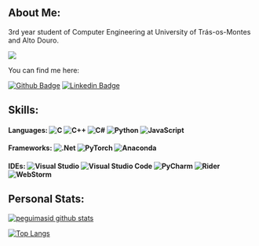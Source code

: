 ## About Me:

3rd year student of Computer Engineering at University of Trás-os-Montes and Alto Douro.

![](https://komarev.com/ghpvc/?username=Necas209&color=orange)

You can find me here:

[![Github Badge](https://img.shields.io/badge/-Github-000?style=flat&logo=Github&logoColor=white&link=https://github.com/Necas209)](https://github.com/Necas209)
[![Linkedin Badge](https://img.shields.io/badge/-LinkedIn-blue?style=flat&logo=Linkedin&logoColor=white&link=https://www.linkedin.com/in/diogo-medeiros-268897198/)](https://www.linkedin.com/in/diogo-medeiros-268897198/)

## Skills:

#### Languages: ![C](https://img.shields.io/badge/C-%2300599C.svg?style=flat&logo=C&logoColor=white) ![C++](https://img.shields.io/badge/C++-%2300599C.svg?style=flat&logo=C%2B%2B&logoColor=white) ![C#](https://img.shields.io/badge/C%23-%23239120.svg?style=flat&logo=C-sharp&logoColor=white) ![Python](https://img.shields.io/badge/Python-3670A0?style=flat&logo=Python&logoColor=ffdd54) ![JavaScript](https://img.shields.io/badge/javascript-%23323330.svg?style=flat&logo=javascript&logoColor=%23F7DF1E)

#### Frameworks: ![.Net](https://img.shields.io/badge/.NET-5C2D91?style=flat&logo=.net&logoColor=white) ![PyTorch](https://img.shields.io/badge/PyTorch-%23EE4C2C.svg?style=flat&logo=PyTorch&logoColor=white) ![Anaconda](https://img.shields.io/badge/Anaconda-%2344A833.svg?style=flat&logo=Anaconda&logoColor=white)

#### IDEs: ![Visual Studio](https://img.shields.io/badge/Visual%20Studio-5C2D91.svg?style=flat&logo=visual-studio&logoColor=white) ![Visual Studio Code](https://img.shields.io/badge/Visual%20Studio%20Code-0078d7.svg?style=flat&logo=visual-studio-code&logoColor=white) ![PyCharm](https://img.shields.io/badge/PyCharm-143?style=flat&logo=PyCharm&logoColor=black&color=black&labelColor=green) ![Rider](https://img.shields.io/badge/Rider-000000.svg?style=flat&logo=Rider&logoColor=white&color=black&labelColor=crimson) ![WebStorm](https://img.shields.io/badge/webstorm-143?style=flat&logo=webstorm&logoColor=white&color=black)

## Personal Stats:

[![peguimasid github stats](https://github-readme-stats.vercel.app/api?username=Necas209&show_icons=true&title_color=fff&icon_color=37aaff&text_color=f8f8f2&bg_color=171c24&count_private=true)](https://github.com/Necas209)

[![Top Langs](https://github-readme-stats.vercel.app/api/top-langs/?username=Necas209&layout=compact&title_color=fff&text_color=f8f8f2&hide=java&bg_color=171c24)](https://github.com/Necas209)
